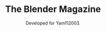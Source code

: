 ---
title: The Blender Magazine
subtitle: Developed for Yam112003.
portfolio_link: https://theblendermagazine.com/
image: assets/works/lavazza-theblender/blender_desktop.webp
image_ipad: assets/works/lavazza-theblender/blender_desktop.webp
image_iphone: assets/works/lavazza-theblender/blender_mobile.webp
ord: 27
visible: true
---